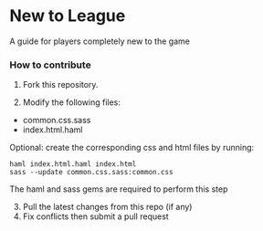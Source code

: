 # New to League
A guide for players completely new to the game

### How to contribute

1. Fork this repository.

2. Modify the following files:
  * common.css.sass
  * index.html.haml

  Optional: create the corresponding css and html files by running:

  ```
  haml index.html.haml index.html
  sass --update common.css.sass:common.css
  ```

  The haml and sass gems are required to perform this step

3. Pull the latest changes from this repo (if any)
4. Fix conflicts then submit a pull request

